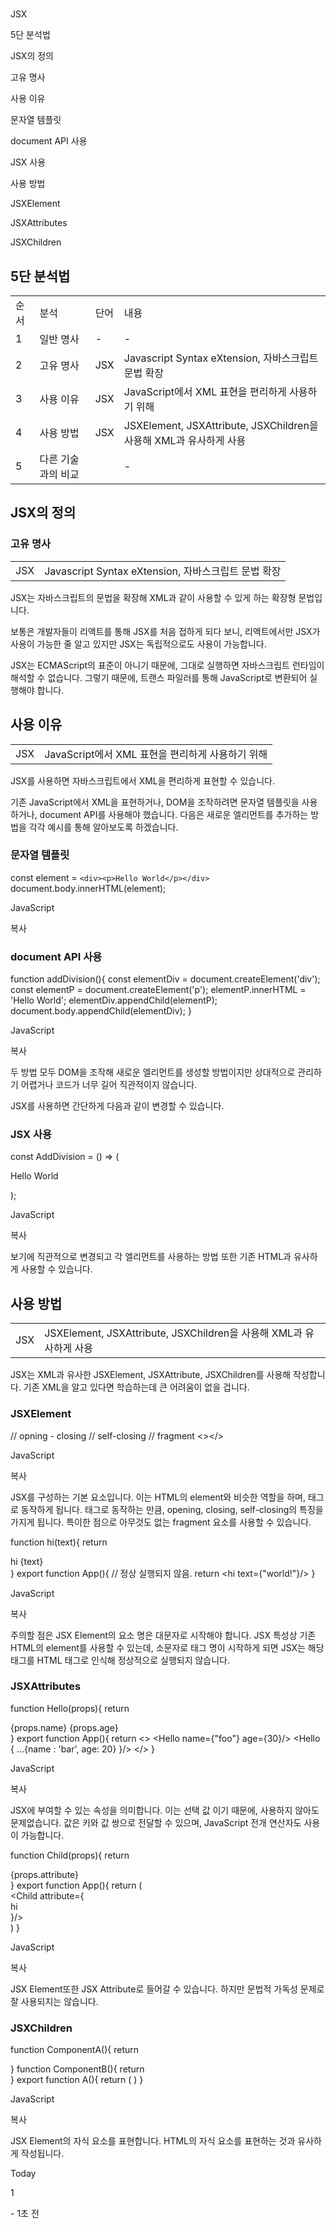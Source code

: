 
#   
JSX

5단 분석법

JSX의 정의

고유 명사

사용 이유

문자열 템플릿

document API 사용

JSX 사용

사용 방법

JSXElement

JSXAttributes

JSXChildren

## 5단 분석법

|   |   |   |   |
|---|---|---|---|
|순서|분석|단어|내용|
|1|일반 명사|-|-|
|2|고유 명사|JSX|Javascript Syntax eXtension, 자바스크립트 문법 확장|
|3|사용 이유|JSX|JavaScript에서 XML 표현을 편리하게 사용하기 위해|
|4|사용 방법|JSX|JSXElement, JSXAttribute, JSXChildren을 사용해 XML과 유사하게 사용|
|5|다른 기술과의 비교||-|

## JSX의 정의

### 고유 명사

|   |   |
|---|---|
|JSX|Javascript Syntax eXtension, 자바스크립트 문법 확장|

JSX는 자바스크립트의 문법을 확장해 XML과 같이 사용할 수 있게 하는 확장형 문법입니다.

보통은 개발자들이 리액트를 통해 JSX를 처음 접하게 되다 보니, 리액트에서만 JSX가 사용이 가능한 줄 알고 있지만 JSX는 독립적으로도 사용이 가능합니다.

JSX는 ECMAScript의 표준이 아니기 때문에, 그대로 실행하면 자바스크립트 런타임이 해석할 수 없습니다. 그렇기 때문에, 트랜스 파일러를 통해 JavaScript로 변환되어 실행해야 합니다.

## 사용 이유

|   |   |
|---|---|
|JSX|JavaScript에서 XML 표현을 편리하게 사용하기 위해|

JSX를 사용하면 자바스크립트에서 XML을 편리하게 표현할 수 있습니다.

기존 JavaScript에서 XML을 표현하거나, DOM을 조작하려면 문자열 템플릿을 사용하거나, document API를 사용해야 했습니다. 다음은 새로운 엘리먼트를 추가하는 방법을 각각 예시를 통해 알아보도록 하겠습니다.

### 문자열 템플릿

const element = `<div><p>Hello World</p></div>` document.body.innerHTML(element);

JavaScript

복사

### document API 사용

function addDivision(){ const elementDiv = document.createElement('div'); const elementP = document.createElement('p'); elementP.innerHTML = 'Hello World'; elementDiv.appendChild(elementP); document.body.appendChild(elementDiv); }

JavaScript

복사

두 방법 모두 DOM을 조작해 새로운 엘리먼트를 생성할 방법이지만 상대적으로 관리하기 어렵거나 코드가 너무 길어 직관적이지 않습니다.

JSX를 사용하면 간단하게 다음과 같이 변경할 수 있습니다.

### JSX 사용

const AddDivision = () => ( <div> <p>Hello World</p> </div> );

JavaScript

복사

보기에 직관적으로 변경되고 각 엘리먼트를 사용하는 방법 또한 기존 HTML과 유사하게 사용할 수 있습니다.

## 사용 방법

|   |   |
|---|---|
|JSX|JSXElement, JSXAttribute, JSXChildren을 사용해 XML과 유사하게 사용|

JSX는 XML과 유사한 JSXElement, JSXAttribute, JSXChildren를 사용해 작성합니다. 기존 XML을 알고 있다면 학습하는데 큰 어려움이 없을 겁니다.

### JSXElement

// opning - closing <AddDivision></AddDivision> // self-closing <AddDivision /> // fragment <></>

JavaScript

복사

JSX를 구성하는 기본 요소입니다. 이는 HTML의 element와 비슷한 역할을 하며, 태그로 동작하게 됩니다. 태그로 동작하는 만큼, opening, closing, self-closing의 특징을 가지게 됩니다. 특이한 점으로 아무것도 없는 fragment 요소를 사용할 수 있습니다.

function hi(text){ return <div> hi {text}</div> } export function App(){ // 정상 실행되지 않음. return <hi text={"world!"}/> }

JavaScript

복사

주의할 점은 JSX Element의 요소 명은 대문자로 시작해야 합니다. JSX 특성상 기존 HTML의 element를 사용할 수 있는데, 소문자로 태그 명이 시작하게 되면 JSX는 해당 태그를 HTML 태그로 인식해 정상적으로 실행되지 않습니다.

### JSXAttributes

function Hello(props){ return <div>{props.name} {props.age}</div> } export function App(){ return <> <Hello name={"foo"} age={30}/> <Hello { ...{name : 'bar', age: 20} }/> </> }

JavaScript

복사

JSX에 부여할 수 있는 속성을 의미합니다. 이는 선택 값 이기 때문에, 사용하지 않아도 문제없습니다. 값은 키와 값 쌍으로 전달할 수 있으며, JavaScript 전개 연산자도 사용이 가능합니다.

function Child(props){ return <div>{props.attribute}</div> } export function App(){ return ( <div> <Child attribute={<div>hi</div>}/> </div> ) }

JavaScript

복사

JSX Element또한 JSX Attribute로 들어갈 수 있습니다. 하지만 문법적 가독성 문제로 잘 사용되지는 않습니다.

### JSXChildren

function ComponentA(){ return <div></div> } function ComponentB(){ return <div></div> } export function A(){ return ( <ComponentA> <ComponentB /> </ComponentA> ) }

JavaScript

복사

JSX Element의 자식 요소를 표현합니다. HTML의 자식 요소를 표현하는 것과 유사하게 작성됩니다.

Today

1

- 1초 전